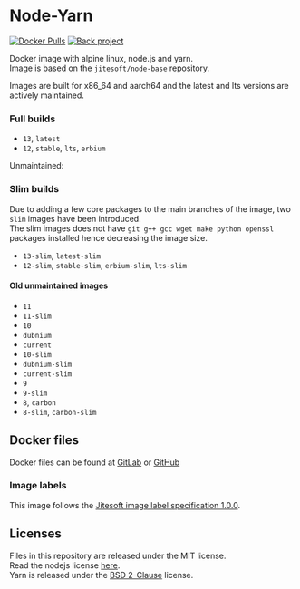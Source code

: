 # Node-Yarn

[![Docker Pulls](https://img.shields.io/docker/pulls/jitesoft/node-yarn.svg)](https://cloud.docker.com/u/jitesoft/repository/docker/jitesoft/node-yarn)
[![Back project](https://img.shields.io/badge/Open%20Collective-Tip%20the%20devs!-blue.svg)](https://opencollective.com/jitesoft-open-source)

Docker image with alpine linux, node.js and yarn.  
Image is based on the  `jitesoft/node-base` repository.  

Images are built for x86_64 and aarch64 and the latest and lts versions are actively maintained.

### Full builds

* `13`, `latest`
* `12`, `stable`, `lts`, `erbium`

Unmaintained: 

### Slim builds

Due to adding a few core packages to the main branches of the image, two `slim` images have been introduced.  
The slim images does not have `git g++ gcc wget make python openssl` packages installed hence decreasing the image size.

* `13-slim`, `latest-slim`
* `12-slim`, `stable-slim`, `erbium-slim`, `lts-slim`

#### Old unmaintained images

* `11`
* `11-slim`
* `10`
* `dubnium` 
* `current`
* `10-slim`
* `dubnium-slim` 
* `current-slim`
* `9`
* `9-slim`
* `8`, `carbon`
* `8-slim`, `carbon-slim`

## Docker files

Docker files can be found at  [GitLab](https://gitlab.com/jitesoft/dockerfiles/node-yarn) or [GitHub](https://github.com/jitesoft/docker-node-yarn)

### Image labels

This image follows the [Jitesoft image label specification 1.0.0](https://gitlab.com/snippets/1866155).

## Licenses

Files in this repository are released under the MIT license.  
Read the nodejs license [here](https://github.com/nodejs/node/blob/master/LICENSE).  
Yarn is released under the [BSD 2-Clause](https://github.com/yarnpkg/yarn/blob/master/LICENSE) license.
